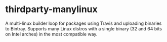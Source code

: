 # thirdparty-manylinux
 A multi-linux builder loop for packages using Travis and uploading binaries to Bintray. Supports many Linux distros with a single binary (32 and 64 bits on Intel arches) in the most compatible way.
